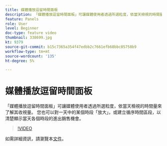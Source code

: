 ```yaml
---
title: 媒體播放逗留時間面板
description: 「媒體播放逗留時間面板」可讓媒體使用者透過所選粒度，依當天檢視的時間量來了解其收視量。 您也可以對一天中的某個時段「放大」，或建立循序時間區段，以清楚顯示當天各個時段的進出銷售機會。
feature: Panels
role: User
level: Beginner
doc-type: feature video
thumbnail: 338699.jpg
kt: 9379
source-git-commit: b15c7365a354f47edbb2c7661efb68bbc05758b9
workflow-type: tm+mt
source-wordcount: '135'
ht-degree: 5%

---
```



# 媒體播放逗留時間面板

「媒體播放逗留時間面板」可讓媒體使用者透過所選粒度，依當天檢視的時間量來了解其收視量。 您也可以對一天中的某個時段「放大」，或建立循序時間區段，以清楚顯示當天各個時段的進出銷售機會。

>[!VIDEO](https://video.tv.adobe.com/v/338699/?quality=12&learn=on)

如需詳細資訊，請瀏覽本[文件](https://experienceleague.adobe.com/docs/media-analytics/using/media-reports/media-workspace-panels/media-playback-time-spent.html)。
